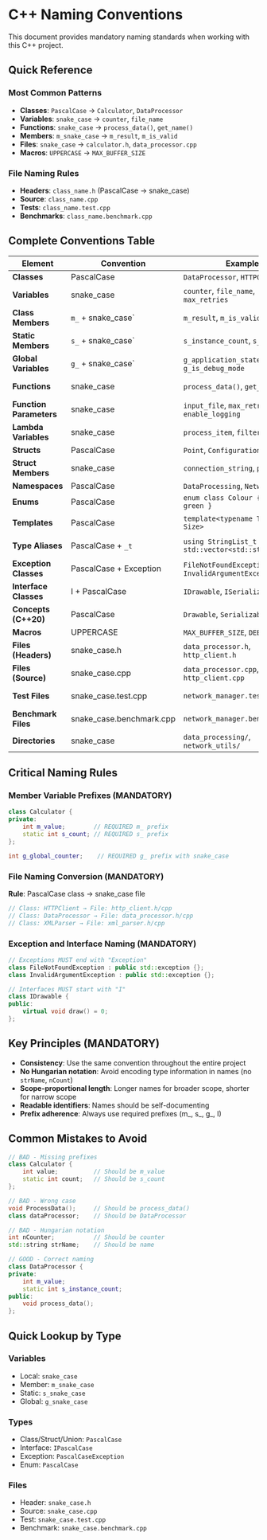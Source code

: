 # C++ Naming Conventions

This document provides mandatory naming standards when working with this C++ project.

## Quick Reference

### Most Common Patterns
- **Classes**: `PascalCase` → `Calculator`, `DataProcessor`
- **Variables**: `snake_case` → `counter`, `file_name`
- **Functions**: `snake_case` → `process_data()`, `get_name()`
- **Members**: `m_snake_case` → `m_result`, `m_is_valid`
- **Files**: `snake_case` → `calculator.h`, `data_processor.cpp`
- **Macros**: `UPPERCASE` → `MAX_BUFFER_SIZE`

### File Naming Rules
- **Headers**: `class_name.h` (PascalCase → snake_case)
- **Source**: `class_name.cpp`
- **Tests**: `class_name.test.cpp`
- **Benchmarks**: `class_name.benchmark.cpp`

## Complete Conventions Table

| Element | Convention | Example | Notes |
|---------|------------|---------|-------|
| **Classes** | PascalCase | `DataProcessor`, `HTTPClient` | Main types |
| **Variables** | snake_case | `counter`, `file_name`, `max_retries` | Local & parameters |
| **Class Members** | `m_` + snake_case` | `m_result`, `m_is_valid` | **MANDATORY m_ prefix** |
| **Static Members** | `s_` + snake_case` | `s_instance_count`, `s_max_size` | **MANDATORY s_ prefix** |
| **Global Variables** | `g_` + snake_case` | `g_application_state`, `g_is_debug_mode` | **MANDATORY g_ prefix** |
| **Functions** | snake_case | `process_data()`, `get_name()` | Methods & functions |
| **Function Parameters** | snake_case | `input_file`, `max_retries`, `enable_logging` | No prefixes |
| **Lambda Variables** | snake_case | `process_item`, `filter_data` | Capture variables |
| **Structs** | PascalCase | `Point`, `Configuration` | Like classes |
| **Struct Members** | snake_case | `connection_string`, `port` | **NO prefixes** |
| **Namespaces** | PascalCase | `DataProcessing`, `Networking` | Module names |
| **Enums** | PascalCase | `enum class Colour { red, green }` | Use enum class |
| **Templates** | PascalCase | `template<typename T, int Size>` | Type parameters |
| **Type Aliases** | PascalCase + `_t` | `using StringList_t = std::vector<std::string>` | **MANDATORY _t suffix** |
| **Exception Classes** | PascalCase + Exception | `FileNotFoundException`, `InvalidArgumentException` | **MANDATORY suffix** |
| **Interface Classes** | I + PascalCase | `IDrawable`, `ISerializable` | **MANDATORY I prefix** |
| **Concepts (C++20)** | PascalCase | `Drawable`, `Serializable` | No I prefix |
| **Macros** | UPPERCASE | `MAX_BUFFER_SIZE`, `DEBUG_PRINT` | Use sparingly |
| **Files (Headers)** | snake_case.h | `data_processor.h`, `http_client.h` | **Class → file conversion** |
| **Files (Source)** | snake_case.cpp | `data_processor.cpp`, `http_client.cpp` | Match header |
| **Test Files** | snake_case.test.cpp | `network_manager.test.cpp` | **MANDATORY .test.cpp** |
| **Benchmark Files** | snake_case.benchmark.cpp | `network_manager.benchmark.cpp` | **MANDATORY .benchmark.cpp** |
| **Directories** | snake_case | `data_processing/`, `network_utils/` | Lowercase |

## Critical Naming Rules

### Member Variable Prefixes (MANDATORY)
```cpp
class Calculator {
private:
    int m_value;        // REQUIRED m_ prefix
    static int s_count; // REQUIRED s_ prefix
};

int g_global_counter;    // REQUIRED g_ prefix with snake_case
```

### File Naming Conversion (MANDATORY)
**Rule**: PascalCase class → snake_case file
```cpp
// Class: HTTPClient → File: http_client.h/cpp
// Class: DataProcessor → File: data_processor.h/cpp
// Class: XMLParser → File: xml_parser.h/cpp
```

### Exception and Interface Naming (MANDATORY)
```cpp
// Exceptions MUST end with "Exception"
class FileNotFoundException : public std::exception {};
class InvalidArgumentException : public std::exception {};

// Interfaces MUST start with "I"
class IDrawable {
public:
    virtual void draw() = 0;
};
```

## Key Principles (MANDATORY)

- **Consistency**: Use the same convention throughout the entire project
- **No Hungarian notation**: Avoid encoding type information in names (no `strName`, `nCount`)
- **Scope-proportional length**: Longer names for broader scope, shorter for narrow scope
- **Readable identifiers**: Names should be self-documenting
- **Prefix adherence**: Always use required prefixes (m_, s_, g_, I)

## Common Mistakes to Avoid

```cpp
// BAD - Missing prefixes
class Calculator {
    int value;          // Should be m_value
    static int count;   // Should be s_count
};

// BAD - Wrong case
void ProcessData();     // Should be process_data()
class dataProcessor;    // Should be DataProcessor

// BAD - Hungarian notation
int nCounter;           // Should be counter
std::string strName;    // Should be name

// GOOD - Correct naming
class DataProcessor {
private:
    int m_value;
    static int s_instance_count;
public:
    void process_data();
};
```

## Quick Lookup by Type

### Variables
- Local: `snake_case`
- Member: `m_snake_case`
- Static: `s_snake_case`
- Global: `g_snake_case`

### Types
- Class/Struct/Union: `PascalCase`
- Interface: `IPascalCase`
- Exception: `PascalCaseException`
- Enum: `PascalCase`

### Files
- Header: `snake_case.h`
- Source: `snake_case.cpp`
- Test: `snake_case.test.cpp`
- Benchmark: `snake_case.benchmark.cpp`